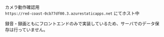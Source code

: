 カメラ動作確認用  
`https://red-coast-0cb77df00.3.azurestaticapps.net` にてホスト中

録音・録画ともにフロントエンドのみで実装しているため、サーバでのデータ保存は行っていません。